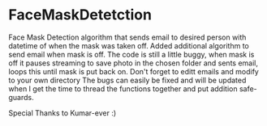 # FaceMaskDetetction


Face Mask Detection algorithm that sends email to desired person with datetime of when the mask was taken off. Added additional algorithm to send email when mask is off. The code is still a little buggy, when mask is off it pauses streaming to save photo in the chosen folder and sents email, loops this until mask is put back on. Don't forget to editt emails and modify to your own directory The bugs can easily be fixed and will be updated when I get the time to thread the functions together and put addition safe-guards.


Special Thanks to Kumar-ever :)
